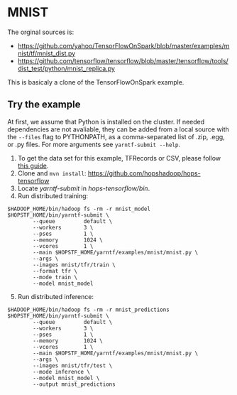 # MNIST

The orginal sources is:
- https://github.com/yahoo/TensorFlowOnSpark/blob/master/examples/mnist/tf/mnist_dist.py
- https://github.com/tensorflow/tensorflow/blob/master/tensorflow/tools/dist_test/python/mnist_replica.py

This is basicaly a clone of the TensorFlowOnSpark example.

## Try the example

At first, we assume that Python is installed on the cluster. If needed dependencies are not avaliable, they can be added from a local source with the `--files` flag to PYTHONPATH, as a comma-separated list of .zip, .egg, or .py files. For more arguments see `yarntf-submit --help`.

1. To get the data set for this example, TFRecords or CSV, please follow [this guide](https://github.com/yahoo/TensorFlowOnSpark/wiki/GetStarted_YARN).
2. Clone and `mvn install`: https://github.com/hopshadoop/hops-tensorflow
3. Locate _yarntf-submit_ in _hops-tensorflow/bin_.
3. Run distributed training:
```
$HADOOP_HOME/bin/hadoop fs -rm -r mnist_model
$HOPSTF_HOME/bin/yarntf-submit \
        --queue         default \
        --workers       3 \
        --pses          1 \
        --memory        1024 \
        --vcores        1 \
        --main $HOPSTF_HOME/yarntf/examples/mnist/mnist.py \
        --args \
        --images mnist/tfr/train \
        --format tfr \
        --mode train \
        --model mnist_model
```
5. Run distributed inference:
```
$HADOOP_HOME/bin/hadoop fs -rm -r mnist_predictions
$HOPSTF_HOME/bin/yarntf-submit \
        --queue         default \
        --workers       3 \
        --pses          1 \
        --memory        1024 \
        --vcores        1 \
        --main $HOPSTF_HOME/yarntf/examples/mnist/mnist.py \
        --args \
        --images mnist/tfr/test \
        --mode inference \
        --model mnist_model \
        --output mnist_predictions
```
